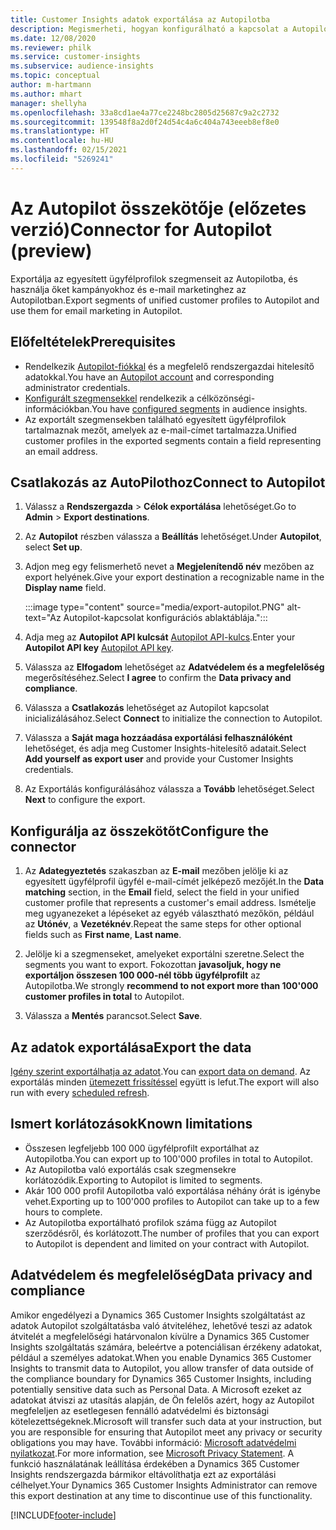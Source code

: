 ```yaml
---
title: Customer Insights adatok exportálása az Autopilotba
description: Megismerheti, hogyan konfigurálható a kapcsolat a Autopilottal.
ms.date: 12/08/2020
ms.reviewer: philk
ms.service: customer-insights
ms.subservice: audience-insights
ms.topic: conceptual
author: m-hartmann
ms.author: mhart
manager: shellyha
ms.openlocfilehash: 33a8cd1ae4a77ce2248bc2805d25687c9a2c2732
ms.sourcegitcommit: 139548f8a2d0f24d54c4a6c404a743eeeb8ef8e0
ms.translationtype: HT
ms.contentlocale: hu-HU
ms.lasthandoff: 02/15/2021
ms.locfileid: "5269241"
---
```

# <a name="connector-for-autopilot-preview"></a><span data-ttu-id="d74b9-103">Az Autopilot összekötője (előzetes verzió)</span><span class="sxs-lookup"><span data-stu-id="d74b9-103">Connector for Autopilot (preview)</span></span>

<span data-ttu-id="d74b9-104">Exportálja az egyesített ügyfélprofilok szegmenseit az Autopilotba, és használja őket kampányokhoz és e-mail marketinghez az Autopilotban.</span><span class="sxs-lookup"><span data-stu-id="d74b9-104">Export segments of unified customer profiles to Autopilot and use them for email marketing in Autopilot.</span></span> 

## <a name="prerequisites"></a><span data-ttu-id="d74b9-105">Előfeltételek</span><span class="sxs-lookup"><span data-stu-id="d74b9-105">Prerequisites</span></span>

-   <span data-ttu-id="d74b9-106">Rendelkezik [Autopilot-fiókkal](https://www.autopilothq.com/) és a megfelelő rendszergazdai hitelesítő adatokkal.</span><span class="sxs-lookup"><span data-stu-id="d74b9-106">You have an [Autopilot account](https://www.autopilothq.com/) and corresponding administrator credentials.</span></span>
-   <span data-ttu-id="d74b9-107">[Konfigurált szegmensekkel](segments.md) rendelkezik a célközönségi-információkban.</span><span class="sxs-lookup"><span data-stu-id="d74b9-107">You have [configured segments](segments.md) in audience insights.</span></span>
-   <span data-ttu-id="d74b9-108">Az exportált szegmensekben található egyesített ügyfélprofilok tartalmaznak mezőt, amelyek az e-mail-címet tartalmazza.</span><span class="sxs-lookup"><span data-stu-id="d74b9-108">Unified customer profiles in the exported segments contain a field representing an email address.</span></span>

## <a name="connect-to-autopilot"></a><span data-ttu-id="d74b9-109">Csatlakozás az AutoPilothoz</span><span class="sxs-lookup"><span data-stu-id="d74b9-109">Connect to Autopilot</span></span>

1. <span data-ttu-id="d74b9-110">Válassz a **Rendszergazda** > **Célok exportálása** lehetőséget.</span><span class="sxs-lookup"><span data-stu-id="d74b9-110">Go to **Admin** > **Export destinations**.</span></span>

1. <span data-ttu-id="d74b9-111">Az **Autopilot** részben válassza a **Beállítás** lehetőséget.</span><span class="sxs-lookup"><span data-stu-id="d74b9-111">Under **Autopilot**, select **Set up**.</span></span>

1. <span data-ttu-id="d74b9-112">Adjon meg egy felismerhető nevet a **Megjelenítendő név** mezőben az export helyének.</span><span class="sxs-lookup"><span data-stu-id="d74b9-112">Give your export destination a recognizable name in the **Display name** field.</span></span>

   :::image type="content" source="media/export-autopilot.PNG" alt-text="Az Autopilot-kapcsolat konfigurációs ablaktáblája.":::

1. <span data-ttu-id="d74b9-114">Adja meg az **Autopilot API kulcsát** [Autopilot API-kulcs](https://autopilot.docs.apiary.io/#).</span><span class="sxs-lookup"><span data-stu-id="d74b9-114">Enter your **Autopilot API key** [Autopilot API key](https://autopilot.docs.apiary.io/#).</span></span>

1. <span data-ttu-id="d74b9-115">Válassza az **Elfogadom** lehetőséget az **Adatvédelem és a megfelelőség** megerősítéséhez.</span><span class="sxs-lookup"><span data-stu-id="d74b9-115">Select **I agree** to confirm the **Data privacy and compliance**.</span></span>

1. <span data-ttu-id="d74b9-116">Válassza a **Csatlakozás** lehetőséget az Autopilot kapcsolat inicializálásához.</span><span class="sxs-lookup"><span data-stu-id="d74b9-116">Select **Connect** to initialize the connection to Autopilot.</span></span>

1. <span data-ttu-id="d74b9-117">Válassza a **Saját maga hozzáadása exportálási felhasználóként** lehetőséget, és adja meg Customer Insights-hitelesítő adatait.</span><span class="sxs-lookup"><span data-stu-id="d74b9-117">Select **Add yourself as export user** and provide your Customer Insights credentials.</span></span>

1. <span data-ttu-id="d74b9-118">Az Exportálás konfigurálásához válassza a **Tovább** lehetőséget.</span><span class="sxs-lookup"><span data-stu-id="d74b9-118">Select **Next** to configure the export.</span></span>

## <a name="configure-the-connector"></a><span data-ttu-id="d74b9-119">Konfigurálja az összekötőt</span><span class="sxs-lookup"><span data-stu-id="d74b9-119">Configure the connector</span></span>

1. <span data-ttu-id="d74b9-120">Az **Adategyeztetés** szakaszban az **E-mail** mezőben jelölje ki az egyesített ügyfélprofil ügyfél e-mail-címét jelképező mezőjét.</span><span class="sxs-lookup"><span data-stu-id="d74b9-120">In the **Data matching** section, in the **Email** field, select the field in your unified customer profile that represents a customer's email address.</span></span> <span data-ttu-id="d74b9-121">Ismételje meg ugyanezeket a lépéseket az egyéb választható mezőkön, például az **Utónév**, a **Vezetéknév**.</span><span class="sxs-lookup"><span data-stu-id="d74b9-121">Repeat the same steps for other optional fields such as **First name**, **Last name**.</span></span>

1. <span data-ttu-id="d74b9-122">Jelölje ki a szegmenseket, amelyeket exportálni szeretne.</span><span class="sxs-lookup"><span data-stu-id="d74b9-122">Select the segments you want to export.</span></span> <span data-ttu-id="d74b9-123">Fokozottan **javasoljuk, hogy ne exportáljon összesen 100 000-nél több ügyfélprofilt** az Autopilotba.</span><span class="sxs-lookup"><span data-stu-id="d74b9-123">We strongly **recommend to not export more than 100'000 customer profiles in total** to Autopilot.</span></span> 

1. <span data-ttu-id="d74b9-124">Válassza a **Mentés** parancsot.</span><span class="sxs-lookup"><span data-stu-id="d74b9-124">Select **Save**.</span></span>

## <a name="export-the-data"></a><span data-ttu-id="d74b9-125">Az adatok exportálása</span><span class="sxs-lookup"><span data-stu-id="d74b9-125">Export the data</span></span>

<span data-ttu-id="d74b9-126">[Igény szerint exportálhatja az adatot](export-destinations.md).</span><span class="sxs-lookup"><span data-stu-id="d74b9-126">You can [export data on demand](export-destinations.md).</span></span> <span data-ttu-id="d74b9-127">Az exportálás minden [ütemezett frissítéssel](system.md#schedule-tab) együtt is lefut.</span><span class="sxs-lookup"><span data-stu-id="d74b9-127">The export will also run with every [scheduled refresh](system.md#schedule-tab).</span></span>

## <a name="known-limitations"></a><span data-ttu-id="d74b9-128">Ismert korlátozások</span><span class="sxs-lookup"><span data-stu-id="d74b9-128">Known limitations</span></span>

- <span data-ttu-id="d74b9-129">Összesen legfeljebb 100 000 ügyfélprofilt exportálhat az Autopilotba.</span><span class="sxs-lookup"><span data-stu-id="d74b9-129">You can export up to 100'000 profiles in total to Autopilot.</span></span>
- <span data-ttu-id="d74b9-130">Az Autopilotba való exportálás csak szegmensekre korlátozódik.</span><span class="sxs-lookup"><span data-stu-id="d74b9-130">Exporting to Autopilot is limited to segments.</span></span>
- <span data-ttu-id="d74b9-131">Akár 100 000 profil Autopilotba való exportálása néhány órát is igénybe vehet.</span><span class="sxs-lookup"><span data-stu-id="d74b9-131">Exporting up to 100'000 profiles to Autopilot can take up to a few hours to complete.</span></span> 
- <span data-ttu-id="d74b9-132">Az Autopilotba exportálható profilok száma függ az Autopilot szerződésről, és korlátozott.</span><span class="sxs-lookup"><span data-stu-id="d74b9-132">The number of profiles that you can export to Autopilot is dependent and limited on your contract with Autopilot.</span></span>

## <a name="data-privacy-and-compliance"></a><span data-ttu-id="d74b9-133">Adatvédelem és megfelelőség</span><span class="sxs-lookup"><span data-stu-id="d74b9-133">Data privacy and compliance</span></span>

<span data-ttu-id="d74b9-134">Amikor engedélyezi a Dynamics 365 Customer Insights szolgáltatást az adatok Autopilot szolgáltatásba való átviteléhez, lehetővé teszi az adatok átvitelét a megfelelőségi határvonalon kívülre a Dynamics 365 Customer Insights szolgáltatás számára, beleértve a potenciálisan érzékeny adatokat, például a személyes adatokat.</span><span class="sxs-lookup"><span data-stu-id="d74b9-134">When you enable Dynamics 365 Customer Insights to transmit data to Autopilot, you allow transfer of data outside of the compliance boundary for Dynamics 365 Customer Insights, including potentially sensitive data such as Personal Data.</span></span> <span data-ttu-id="d74b9-135">A Microsoft ezeket az adatokat átviszi az utasítás alapján, de Ön felelős azért, hogy az Autopilot megfeleljen az esetlegesen fennálló adatvédelmi és biztonsági kötelezettségeknek.</span><span class="sxs-lookup"><span data-stu-id="d74b9-135">Microsoft will transfer such data at your instruction, but you are responsible for ensuring that Autopilot meet any privacy or security obligations you may have.</span></span> <span data-ttu-id="d74b9-136">További információ: [Microsoft adatvédelmi nyilatkozat](https://go.microsoft.com/fwlink/?linkid=396732).</span><span class="sxs-lookup"><span data-stu-id="d74b9-136">For more information, see [Microsoft Privacy Statement](https://go.microsoft.com/fwlink/?linkid=396732).</span></span>
<span data-ttu-id="d74b9-137">A funkció használatának leállítása érdekében a Dynamics 365 Customer Insights rendszergazda bármikor eltávolíthatja ezt az exportálási célhelyet.</span><span class="sxs-lookup"><span data-stu-id="d74b9-137">Your Dynamics 365 Customer Insights Administrator can remove this export destination at any time to discontinue use of this functionality.</span></span>


[!INCLUDE[footer-include](../includes/footer-banner.md)]